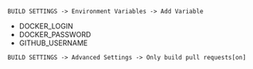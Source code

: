 
```
BUILD SETTINGS -> Environment Variables -> Add Variable
```

- DOCKER_LOGIN
- DOCKER_PASSWORD
- GITHUB_USERNAME

```
BUILD SETTINGS -> Advanced Settings -> Only build pull requests[on]
```